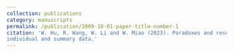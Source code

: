 ```yaml
---
collection: publications
category: manuscripts
permalink: /publication/2009-10-01-paper-title-number-1
citation: 'W. Hu, R. Wang, W. Li and W. Miao (2023). Paradoxes and resolutions for semiparametric fusion of
individual and summary data.'
---
```


